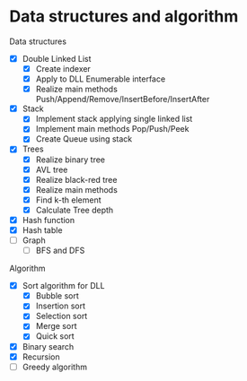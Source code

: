 # Data structures and algorithm
Data structures

- [x] Double Linked List
    - [x] Create indexer
    - [x] Apply to DLL Enumerable interface
    - [x] Realize main methods Push/Append/Remove/InsertBefore/InsertAfter
- [x] Stack
    - [x] Implement stack applying single linked list
    - [x] Implement main methods Pop/Push/Peek
    - [x] Create Queue using stack
- [x] Trees
  - [x] Realize binary tree
  - [x] AVL tree
  - [x] Realize black-red tree
  - [x] Realize main methods
  - [x] Find k-th element
  - [x] Calculate Tree depth
- [x] Hash function
- [x] Hash table
- [ ] Graph
  - [ ] BFS and DFS

Algorithm

- [x] Sort algorithm for DLL
  - [x] Bubble sort
  - [x] Insertion sort
  - [x] Selection sort
  - [x] Merge sort
  - [x] Quick sort
- [x] Binary search
- [x] Recursion
- [ ] Greedy algorithm
